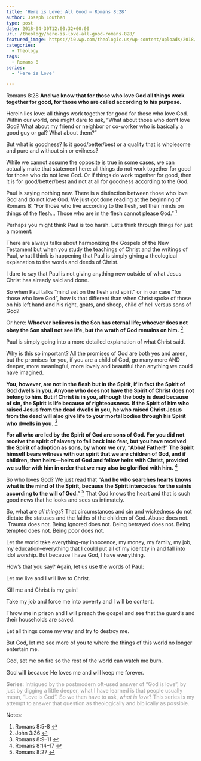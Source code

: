 ```yaml
---
title: 'Here is Love: All Good – Romans 8:28'
author: Joseph Louthan
type: post
date: 2018-04-30T12:00:32+00:00
url: /theology/here-is-love-all-good-romans-828/
featured_image: https://i0.wp.com/theologic.us/wp-content/uploads/2018/04/a9b.jpg?resize=680%2C510
categories:
  - Theology
tags:
  - Romans 8
series:
  - 'Here is Love'

---
```

<span style="font-weight: 400;">Romans 8:28 </span>**And we know that for those who love God all things work together for good, for those who are called according to his purpose.**

<span style="font-weight: 400;">Herein lies love: all things work together for good for those who love God. Within our world, one might dare to ask, “What about those who don’t love God? What about my friend or neighbor or co-worker who is basically a good guy or gal? What about them?” </span>

<span style="font-weight: 400;">But what is goodness? Is it good/better/best or a quality that is wholesome and pure and without sin or evilness?</span>

<span style="font-weight: 400;">While we cannot assume the opposite is true in some cases, we can actually make that statement here: all things do not work together for good for those who do not love God. Or if things do work together for good, then it is for good/better/best and not at all for goodness according to the God.</span>

<span style="font-weight: 400;">Paul is saying nothing new. There is a distinction between those who love God and do not love God. We just got done reading at the beginning of Romans 8: “For those who live according to the flesh, set their minds on things of the flesh… Those who are in the flesh cannot please God.” <a class="simple-footnote" title="Romans 8:5-8" id="return-note-3282-1" href="#note-3282-1"><sup>1</sup></a></span>

<span style="font-weight: 400;">Perhaps you might think Paul is too harsh. Let&#8217;s think through things for just a moment:</span>

<span style="font-weight: 400;">There are always talks about harmonizing the Gospels of the New Testament but when you study the teachings of Christ and the writings of Paul, what I think is happening that Paul is simply giving a theological explanation to the words and deeds of Christ.</span>

I dare to say that Paul is not giving anything new outside of what Jesus Christ has already said and done.

<span style="font-weight: 400;">So when Paul talks “mind set on the flesh and spirit” or in our case “for those who love God”, how is that different than when Christ spoke of those on his left hand and his right, goats, and sheep, child of hell versus sons of God?</span>

<span style="font-weight: 400;">Or here: </span>**Whoever believes in the Son has eternal life; whoever does not obey the Son shall not see life, but the wrath of God remains on him.** <span style="font-weight: 400;"><a class="simple-footnote" title="John 3:36" id="return-note-3282-2" href="#note-3282-2"><sup>2</sup></a></span>

<span style="font-weight: 400;">Paul is simply going into a more detailed explanation of what Christ said.</span>

<span style="font-weight: 400;">Why is this so important? All the promises of God are both yes and amen, but the promises for you, if you are a child of God, go many more AND deeper, more meaningful, more lovely and beautiful than anything we could have imagined.</span>

**You, however, are not in the flesh but in the Spirit, if in fact the Spirit of God dwells in you. Anyone who does not have the Spirit of Christ does not belong to him. But if Christ is in you, although the body is dead because of sin, the Spirit is life because of righteousness. If the Spirit of him who raised Jesus from the dead dwells in you, he who raised Christ Jesus from the dead will also give life to your mortal bodies through his Spirit who dwells in you.** <span style="font-weight: 400;"><a class="simple-footnote" title="Romans 8:9–11" id="return-note-3282-3" href="#note-3282-3"><sup>3</sup></a></span>

**For all who are led by the Spirit of God are sons of God. For you did not receive the spirit of slavery to fall back into fear, but you have received the Spirit of adoption as sons, by whom we cry, “Abba! Father!” The Spirit himself bears witness with our spirit that we are children of God, and if children, then heirs—heirs of God and fellow heirs with Christ, provided we suffer with him in order that we may also be glorified with him.** <span style="font-weight: 400;"><a class="simple-footnote" title="Romans 8:14–17" id="return-note-3282-4" href="#note-3282-4"><sup>4</sup></a></span>

<span style="font-weight: 400;">So who loves God? We just read that “</span>**And he who searches hearts knows what is the mind of the Spirit, because the Spirit intercedes for the saints according to the will of God.**<span style="font-weight: 400;">” <a class="simple-footnote" title="Romans 8:27" id="return-note-3282-5" href="#note-3282-5"><sup>5</sup></a> That God knows the heart and that is such good news that he looks and sees us intimately.</span>

<span style="font-weight: 400;">So, what are </span>_<span style="font-weight: 400;">all things</span>_<span style="font-weight: 400;">? That circumstances and sin and wickedness do not dictate the statuses and the faiths of the children of God. Abuse does not.  Trauma does not. Being ignored does not. Being betrayed does not. Being tempted does not. Being poor does not. </span>

<span style="font-weight: 400;">Let the world take everything&#8211;my innocence, my money, my family, my job, my education&#8211;everything that I could put all of my identity in and fall into idol worship. But because I have God, I have everything. </span>

<span style="font-weight: 400;">How’s that you say? Again, let us use the words of Paul: </span>

<span style="font-weight: 400;">Let me live and I will live to Christ. </span>

<span style="font-weight: 400;">Kill me and Christ is my gain!</span>

<span style="font-weight: 400;">Take my job and force me into poverty and I will be content. </span>

<span style="font-weight: 400;">Throw me in prison and I will preach the gospel and see that the guard’s and their households are saved. </span>

<span style="font-weight: 400;">Let all things come my way and try to destroy me. </span>

But God, let me see more of you to where the things of this world no longer entertain me.

God, set me on fire so the rest of the world can watch me burn.

<span style="font-weight: 400;">God will because He loves me and will keep me forever.</span>

<span style="color: #999999;"><b>Series</b><span style="font-weight: 400;">: Intrigued by the postmodern oft-used answer of “God is love”, by just by digging a little deeper, what I have learned is that people usually mean, “Love is God”. So we then have to ask, </span><i><span style="font-weight: 400;">what is love</span></i><span style="font-weight: 400;">? This series is my attempt to answer that question as theologically and biblically as possible.</span></span>

<div class="simple-footnotes">
  <p class="notes">
    Notes:
  </p>
  
  <ol>
    <li id="note-3282-1">
      Romans 8:5-8 <a href="#return-note-3282-1">&#8617;</a>
    </li>
    <li id="note-3282-2">
      John 3:36 <a href="#return-note-3282-2">&#8617;</a>
    </li>
    <li id="note-3282-3">
      Romans 8:9–11 <a href="#return-note-3282-3">&#8617;</a>
    </li>
    <li id="note-3282-4">
      Romans 8:14–17 <a href="#return-note-3282-4">&#8617;</a>
    </li>
    <li id="note-3282-5">
      Romans 8:27 <a href="#return-note-3282-5">&#8617;</a>
    </li>
  </ol>
</div>